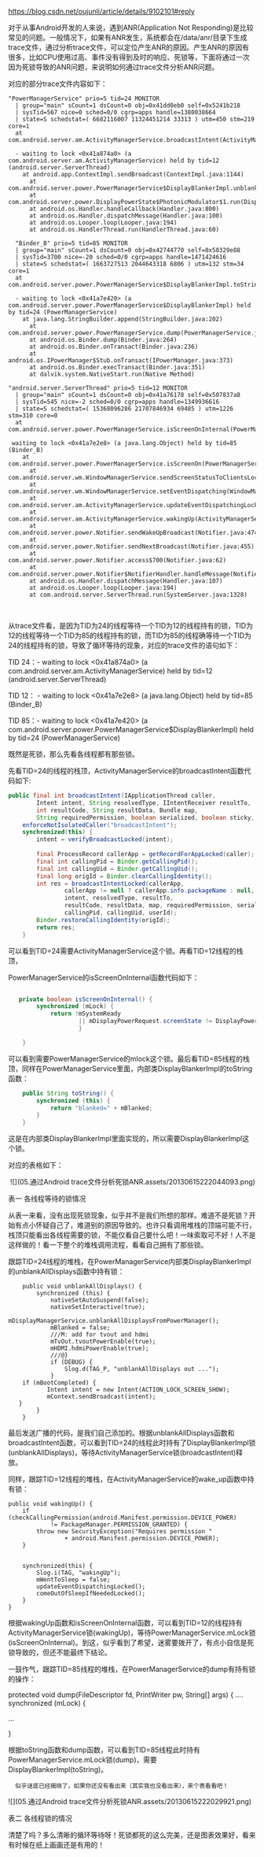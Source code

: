https://blog.csdn.net/oujunli/article/details/9102101#reply

对于从事Android开发的人来说，遇到ANR(Application Not Responding)是比较常见的问题。一般情况下，如果有ANR发生，系统都会在/data/anr/目录下生成trace文件，通过分析trace文件，可以定位产生ANR的原因。产生ANR的原因有很多，比如CPU使用过高、事件没有得到及时的响应、死锁等，下面将通过一次因为死锁导致的ANR问题，来说明如何通过trace文件分析ANR问题。

对应的部分trace文件内容如下：

```shell
"PowerManagerService" prio=5 tid=24 MONITOR
  | group="main" sCount=1 dsCount=0 obj=0x41dd0eb0 self=0x5241b218
  | sysTid=567 nice=0 sched=0/0 cgrp=apps handle=1380038664
  | state=S schedstat=( 6682116007 11324451214 33313 ) utm=450 stm=219 core=1
  at com.android.server.am.ActivityManagerService.broadcastIntent(ActivityManagerService.java:~13045)

  - waiting to lock <0x41a874a0> (a com.android.server.am.ActivityManagerService) held by tid=12 (android.server.ServerThread)
    at android.app.ContextImpl.sendBroadcast(ContextImpl.java:1144)
      at com.android.server.power.PowerManagerService$DisplayBlankerImpl.unblankAllDisplays(PowerManagerService.java:3442)
      at com.android.server.power.DisplayPowerState$PhotonicModulator$1.run(DisplayPowerState.java:456)
      at android.os.Handler.handleCallback(Handler.java:800)
      at android.os.Handler.dispatchMessage(Handler.java:100)
      at android.os.Looper.loop(Looper.java:194)
      at android.os.HandlerThread.run(HandlerThread.java:60)

  "Binder_B" prio=5 tid=85 MONITOR
  | group="main" sCount=1 dsCount=0 obj=0x42744770 self=0x58329e88
  | sysTid=3700 nice=-20 sched=0/0 cgrp=apps handle=1471424616
  | state=S schedstat=( 1663727513 2044643318 6806 ) utm=132 stm=34 core=1
  at com.android.server.power.PowerManagerService$DisplayBlankerImpl.toString(PowerManagerService.java:~3449)

  - waiting to lock <0x41a7e420> (a com.android.server.power.PowerManagerService$DisplayBlankerImpl) held by tid=24 (PowerManagerService)
    at java.lang.StringBuilder.append(StringBuilder.java:202)
      at com.android.server.power.PowerManagerService.dump(PowerManagerService.java:3052)
      at android.os.Binder.dump(Binder.java:264)
      at android.os.Binder.onTransact(Binder.java:236)
      at android.os.IPowerManager$Stub.onTransact(IPowerManager.java:373)
      at android.os.Binder.execTransact(Binder.java:351)
      at dalvik.system.NativeStart.run(Native Method)

"android.server.ServerThread" prio=5 tid=12 MONITOR
  | group="main" sCount=1 dsCount=0 obj=0x41a76178 self=0x507837a8
  | sysTid=545 nice=-2 sched=0/0 cgrp=apps handle=1349936616
  | state=S schedstat=( 15368096286 21707846934 69485 ) utm=1226 stm=310 core=0
  at com.android.server.power.PowerManagerService.isScreenOnInternal(PowerManagerService.java:~2529)

 waiting to lock <0x41a7e2e8> (a java.lang.Object) held by tid=85 (Binder_B)
    at com.android.server.power.PowerManagerService.isScreenOn(PowerManagerService.java:2522)
      at com.android.server.wm.WindowManagerService.sendScreenStatusToClientsLocked(WindowManagerService.java:7749)
      at com.android.server.wm.WindowManagerService.setEventDispatching(WindowManagerService.java:7628)
      at com.android.server.am.ActivityManagerService.updateEventDispatchingLocked(ActivityManagerService.java:8083)
      at com.android.server.am.ActivityManagerService.wakingUp(ActivityManagerService.java:8077)
      at com.android.server.power.Notifier.sendWakeUpBroadcast(Notifier.java:474)
      at com.android.server.power.Notifier.sendNextBroadcast(Notifier.java:455)
      at com.android.server.power.Notifier.access$700(Notifier.java:62)
      at com.android.server.power.Notifier$NotifierHandler.handleMessage(Notifier.java:600)
      at android.os.Handler.dispatchMessage(Handler.java:107)
      at android.os.Looper.loop(Looper.java:194)
      at com.android.server.ServerThread.run(SystemServer.java:1328)
```



​      

   从trace文件看，是因为TID为24的线程等待一个TID为12的线程持有的锁，TID为12的线程等待一个TID为85的线程持有的锁，而TID为85的线程确等待一个TID为24的线程持有的锁，导致了循环等待的现象，对应的trace文件的语句如下：

TID 24：- waiting to lock <0x41a874a0> (a com.android.server.am.ActivityManagerService) held by tid=12 (android.server.ServerThread)

TID 12： - waiting to lock <0x41a7e2e8> (a java.lang.Object) held by tid=85 (Binder_B)

TID 85：- waiting to lock <0x41a7e420> (a com.android.server.power.PowerManagerService$DisplayBlankerImpl) held by tid=24 (PowerManagerService)


   既然是死锁，那么先看各线程都有那些锁。

先看TID=24的线程的栈顶，ActivityManagerService的broadcastIntent函数代码如下:

```java
public final int broadcastIntent(IApplicationThread caller,
        Intent intent, String resolvedType, IIntentReceiver resultTo,
        int resultCode, String resultData, Bundle map,
        String requiredPermission, boolean serialized, boolean sticky, int userId) {
    enforceNotIsolatedCaller("broadcastIntent");
    synchronized(this) {
        intent = verifyBroadcastLocked(intent);
        
        final ProcessRecord callerApp = getRecordForAppLocked(caller);
        final int callingPid = Binder.getCallingPid();
        final int callingUid = Binder.getCallingUid();
        final long origId = Binder.clearCallingIdentity();
        int res = broadcastIntentLocked(callerApp,
                callerApp != null ? callerApp.info.packageName : null,
                intent, resolvedType, resultTo,
                resultCode, resultData, map, requiredPermission, serialized, sticky,
                callingPid, callingUid, userId);
        Binder.restoreCallingIdentity(origId);
        return res;
    }
```

可以看到TID=24需要ActivityManagerService这个锁。再看TID=12线程的栈顶，

PowerManagerService的isScreenOnInternal函数代码如下：

```java

   private boolean isScreenOnInternal() {
        synchronized (mLock) {
            return !mSystemReady
                    || mDisplayPowerRequest.screenState != DisplayPowerRequest.SCREEN_STATE_OFF;
                    }

    }
```




可以看到需要PowerManagerService的mlock这个锁。最后看TID=85线程的栈顶，同样在PowerManagerService里面，内部类DisplayBlankerImpl的toString函数：

```java
    public String toString() {
        synchronized (this) {
            return "blanked=" + mBlanked;
        }
    }
```

这是在内部类DisplayBlankerImpl里面实现的，所以需要DisplayBlankerImpl这个锁。

对应的表格如下：

​               ![](05.通过Android trace文件分析死锁ANR.assets/20130615222044093.png)                                                    

表一 各线程等待的锁情况


从表一来看，没有出现死锁现象，似乎并不是我们所想的那样。难道不是死锁？开始有点小怀疑自己了，难道别的原因导致的。也许只看调用堆栈的顶端可能不行，栈顶只能看出各线程需要的锁，不能仅看自己要什么吧！一味索取可不好！人不是这样做的！看一下整个的堆栈调用流程，看看自己拥有了那些锁。


跟踪TID=24线程的堆栈，在PowerManagerService内部类DisplayBlankerImpl的unblankAllDisplays函数中持有锁：

        public void unblankAllDisplays() {
            synchronized (this) {
                nativeSetAutoSuspend(false);
                nativeSetInteractive(true);
                mDisplayManagerService.unblankAllDisplaysFromPowerManager();
                mBlanked = false;
                ///M: add for tvout and hdmi
                mTvOut.tvoutPowerEnable(true); 
                mHDMI.hdmiPowerEnable(true); 
                ///@}
                if (DEBUG) {
                    Slog.d(TAG_P, "unblankAllDisplays out ...");
                }
        if (mBootCompleted) {
               Intent intent = new Intent(ACTION_LOCK_SCREEN_SHOW);
               mContext.sendBroadcast(intent);
       } 
            }
        }
最后发送广播的代码，是我们自己添加的。根据unblankAllDisplays函数和broadcastIntent函数，可以看到TID=24的线程此时持有了DisplayBlankerImpl锁(unblankAllDisplays)，等待ActivityManagerService锁(broadcastIntent)释放。

同样，跟踪TID=12线程的堆栈，在ActivityManagerService的wake_up函数中持有锁：

    public void wakingUp() {
        if (checkCallingPermission(android.Manifest.permission.DEVICE_POWER)
                != PackageManager.PERMISSION_GRANTED) {
            throw new SecurityException("Requires permission "
                    + android.Manifest.permission.DEVICE_POWER);
        }


        synchronized(this) {
            Slog.i(TAG, "wakingUp");
            mWentToSleep = false;
            updateEventDispatchingLocked();
            comeOutOfSleepIfNeededLocked();
        }
    }

根据wakingUp函数和isScreenOnInternal函数，可以看到TID=12的线程持有ActivityManagerService锁(wakingUp)，等待PowerManagerService.mLock锁(isScreenOnInternal)。到这，似乎看到了希望，迷雾要拨开了，有点小自信是死锁导致的，但还不能最终下结论。

一鼓作气，跟踪TID=85线程的堆栈，在PowerManagerService的dump有持有锁的操作：

protected void dump(FileDescriptor fd, PrintWriter pw, String[] args) {
....
        synchronized (mLock) {

...

}

根据toString函数和dump函数，可以看到TID=85线程此时持有PowerManagerService.mLock锁(dump)，需要DisplayBlankerImpl(toString)。


      似乎谜底已经揭晓了，如果你还没有看出来（其实我也没看出来），来个表看看吧！

![](05.通过Android trace文件分析死锁ANR.assets/20130615222029921.png)

表二 各线程锁的情况


清楚了吗？多么清晰的循环等待呀！死锁都死的这么完美，还是图表效果好，看来有时候在纸上画画还是有用的！


